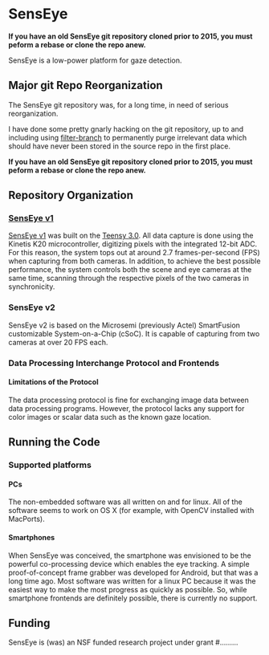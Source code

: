 # SensEye

**If you have an old SensEye git repository cloned prior to 2015, you must peform a rebase or clone the repo anew.**

SensEye is a low-power platform for gaze detection.

## Major git Repo Reorganization

The SensEye git repository was, for a long time, in need of serious reorganization.

I have done some pretty gnarly hacking on the git repository, up to and including using <a href="https://help.github.com/articles/remove-sensitive-data/">filter-branch</a> to permanently purge irrelevant data which should have never been stored in the source repo in the first place.

**If you have an old SensEye git repository cloned prior to 2015, you must peform a rebase or clone the repo anew.**

## Repository Organization

### [SensEye v1](SENSEYE_V1.md)

[SensEye v1](SENSEYE_V1.md) was built on the <a href="https://www.pjrc.com/teensy/teensy31.html">Teensy 3.0</a>.  All data capture is done using the Kinetis K20 microcontroller, digitizing pixels with the integrated 12-bit ADC.  For this reason, the system tops out at around 2.7 frames-per-second (FPS) when capturing from both cameras.  In addition, to achieve the best possible performance, the system controls both the scene and eye cameras at the same time, scanning through the respective pixels of the two cameras in synchronicity.

### SensEye v2

SensEye v2 is based on the Microsemi (previously Actel) SmartFusion customizable System-on-a-Chip (cSoC).  It is capable of capturing from two cameras at over 20 FPS each.

### Data Processing Interchange Protocol and Frontends

#### Limitations of the Protocol

The data processing protocol is fine for exchanging image data between data processing programs.  However, the protocol lacks any support for color images or scalar data such as the known gaze location.

## Running the Code

### Supported platforms

#### PCs

The non-embedded software was all written on and for linux.  All of the software seems to work on OS X (for example, with OpenCV installed with MacPorts).

#### Smartphones

When SensEye was conceived, the smartphone was envisioned to be the powerful co-processing device which enables the eye tracking.  A simple proof-of-concept frame grabber was developed for Android, but that was a long time ago.  Most software was written for a linux PC because it was the easiest way to make the most progress as quickly as possible.  So, while smartphone frontends are definitely possible, there is currently no support.

## Funding

SensEye is (was) an NSF funded research project under grant #.........